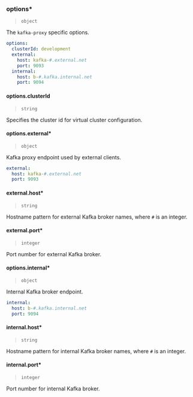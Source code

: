 
### options\*

> `object`

The `kafka-proxy` specific options.

```yaml
options:
  clusterId: development
  external:
    host: kafka-#.external.net
    port: 9093
  internal:
    host: b-#.kafka.internal.net
    port: 9094
```

#### options.clusterId

> `string`

Specifies the cluster id for virtual cluster configuration.

#### options.external\*

> `object`

Kafka proxy endpoint used by external clients.

```yaml
external:
  host: kafka-#.external.net
  port: 9093
```

#### external.host\*

> `string`

Hostname pattern for external Kafka broker names, where `#` is an integer.

#### external.port\*

> `integer`

Port number for external Kafka broker.

#### options.internal\*

> `object`

Internal Kafka broker endpoint.

```yaml
internal:
  host: b-#.kafka.internal.net
  port: 9094
```

#### internal.host\*

> `string`

Hostname pattern for internal Kafka broker names, where `#` is an integer.

#### internal.port\*

> `integer`

Port number for internal Kafka broker.
